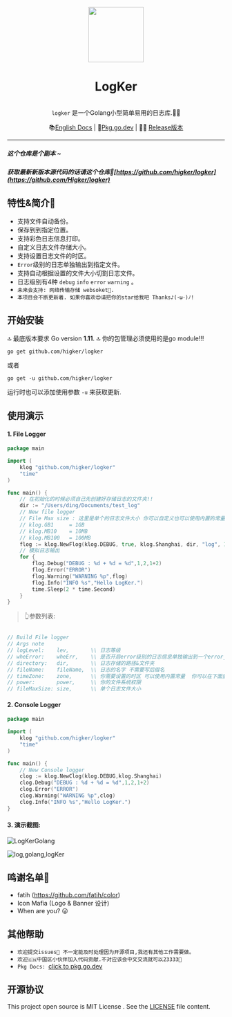 <p align="center">
    <a href="https://github.com/Higker/logker/"><img src="https://i.loli.net/2020/04/18/9JnSbmkist8dUaC.png" width="128"/></a>
    <h1 align="center">LogKer</h1>
</p>
<p align="center"><code>
logker</code> 是一个Golang小型简单易用的日志库.👨‍💻‍</p>

<p align="center">
    📚<a href="https://github.com/Higker/logker/blob/master/README.md" target="_blank">English Docs</a> | 
    🤩<a href="https://pkg.go.dev/github.com/higker/logker?tab=doc" target="_blank">Pkg.go.dev</a> | 
    👨‍💻‍ <a href="https://github.com/Higker/logker/releases" target="_blank">Release版本</a> 
</p>

---

##### 这个仓库是个副本 ~
##### 获取最新新版本源代码的话请这个仓库🏃[https://github.com/higker/logker](https://github.com/Higker/logker)

## 特性&简介🌲

- 支持文件自动备份。
- 保存到到指定位置。
- 支持彩色日志信息打印。
- 自定义日志文件存储大小。
- 支持设置日志文件的时区。
- `Error`级别的日志单独输出到指定文件。
- 支持自动根据设置的文件大小切割日志文件。
- 日志级别有4种 `debug` `info` `error` `warning` 。
- `未来会支持: 网络传输存储 websoket🙏.`
- `本项目会不断更新着. 如果你喜欢😍请把你的star给我吧 Thanks♪(･ω･)ﾉ!`


## 开始安装

🔝 最底版本要求 Go version  **1.11**.
🔝 你的包管理必须使用的是go module!!!

```shell script
go get github.com/higker/logker
```
或者
```shell script
go get -u github.com/higker/logker
```

运行时也可以添加使用参数 `-u` 来获取更新.


## 使用演示
#### 1. File Logger
```go
package main

import (
	klog "github.com/higker/logker"
	"time"
)

func main() {
	// 在初始化的时候必须自己先创建好存储日志的文件夹!!
	dir := "/Users/ding/Documents/test_log"
	// New file logger
	// File Max size : 这里是单个的日志文件大小 你可以自定义也可以使用内置的常量
	// klog.GB1  	= 1GB
	// klog.MB10  	= 10MB
 	// klog.MB100	= 100MB
	flog := klog.NewFlog(klog.DEBUG, true, klog.Shanghai, dir, "log", 10*1024, 0777)
	// 模拟日志输出
	for {
		flog.Debug("DEBUG : %d + %d = %d",1,2,1+2)
		flog.Error("ERROR")
		flog.Warning("WARNING %p",flog)
		flog.Info("INFO %s","Hello LogKer.")
		time.Sleep(2 * time.Second)
	}
}
```
> 👆参数列表:
```go

// Build File logger
// Args note
// logLevel:    lev,       \\ 日志等级
// wheError:    wheErr,    \\ 是否开启error级别的日志信息单独输出到一个error_开头文件
// directory:   dir,	   \\ 日志存储的路径&文件夹
// fileName:    fileName,  \\ 日志的名字 不需要写后缀名
// timeZone:    zone,	   \\ 你需要设置的时区 可以使用内置常量  你可以在下面查看文档链接
// power:       power,     \\ 你的文件系统权限
// fileMaxSize: size,      \\ 单个日志文件大小
```

#### 2. Console Logger

```go
package main

import (
	klog "github.com/higker/logker"
	"time"
)

func main() {
	// New Console logger
	clog := klog.NewClog(klog.DEBUG,klog.Shanghai)
	clog.Debug("DEBUG : %d + %d = %d",1,2,1+2)
	clog.Error("ERROR")
	clog.Warning("WARNING %p",clog)
	clog.Info("INFO %s","Hello LogKer.")
}
```
#### 3. 演示截图:
![LogKerGolang](https://i.loli.net/2020/04/18/Jjv82WDsyGtCaEH.png)

![log,golang,logKer](https://i.loli.net/2020/04/18/mJnvBp7oXwd8KSU.png)

## 鸣谢名单🤝
- fatih (https://github.com/fatih/color)
- Icon Mafia (Logo & Banner 设计)
- When are you? 😜

## 其他帮助 
- `欢迎提交issues👏 不一定能及时处理因为开源项目,我还有其他工作需要做。`
- `欢迎🇨🇳中国区小伙伴加入代码贡献.不对应该会中文交流就可以23333💐`
- `Pkg Docs: `[click to pkg.go.dev](https://pkg.go.dev/github.com/higker/logker?tab=doc)

## 开源协议
This project open source is MIT License
. See the [LICENSE](LICENSE) file content.
